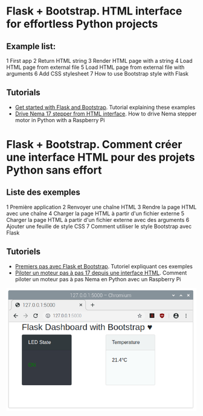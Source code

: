 # Flask + Bootstrap. HTML interface for effortless Python projects
## Example list:
1 First app
2 Return HTML string
3 Render HTML page with a string
4 Load HTML page from external file
5 Load HTML page from external file with arguments
6 Add CSS stylesheet
7 How to use Bootstrap style with Flask

## Tutorials
* [Get started with Flask and Bootstrap](https://diyprojects.io/flask-bootstrap-html-interface-effortless-python-projects/). Tutorial explaining these examples
* [Drive Nema 17 stepper from HTML interface](https://diyprojects.io/drive-nema-17-stepper-motor-rpimotorlib-python-library-a4988/). How to drive Nema stepper motor in Python with a Raspberry Pi

# Flask + Bootstrap. Comment créer une interface HTML pour des projets Python sans effort
## Liste des exemples
1 Première application
2 Renvoyer une chaîne HTML
3 Rendre la page HTML avec une chaîne
4 Charger la page HTML à partir d'un fichier externe
5 Charger la page HTML à partir d'un fichier externe avec des arguments
6 Ajouter une feuille de style CSS
7 Comment utiliser le style Bootstrap avec Flask

## Tutoriels
* [Premiers pas avec Flask et Bootstrap](https://projetsdiy.fr/python-flask-bootstrap-interface-html-projet-sans-effort/). Tutoriel expliquant ces exemples
* [Piloter un moteur pas à pas 17 depuis une interface HTML](https://projetsdiy.fr/raspberry-pi-piloter-moteur-pas-a-pas-nema-17-librairie-rpimotorlib-python-a4988/). Comment piloter un moteur pas à pas Nema en Python avec un Raspberry Pi

![](flask%20python%20dashboard%20bootstrap%20style.png)